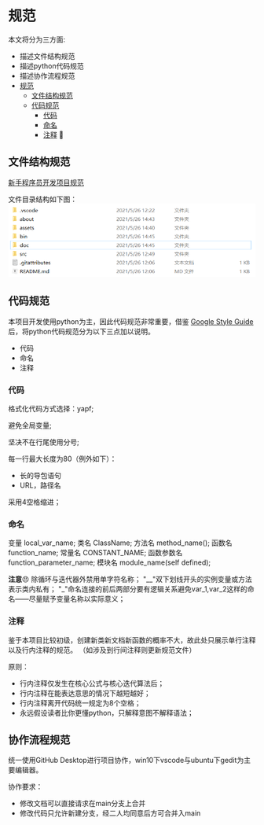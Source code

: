 # 规范

本文将分为三方面:

- 描述文件结构规范
- 描述python代码规范
- 描述协作流程规范
- [规范](#规范)
  - [文件结构规范](#文件结构规范)
  - [代码规范](#代码规范)
    - [代码](#代码)
    - [命名](#命名)
    - [注释](#注释)
:dog:

## 文件结构规范  

[新手程序员开发项目规范](https://zhuanlan.zhihu.com/p/161640510)

文件目录结构如下图：
![文档目录结构](/assets/img/dirctorystructure.png)  

## 代码规范

本项目开发使用python为主，因此代码规范非常重要，借鉴 [Google Style Guide](https://github.com/google/styleguide/) 后，将python代码规范分为以下三点加以说明。

- 代码
- 命名
- 注释

### 代码

格式化代码方式选择：yapf;

避免全局变量;

坚决不在行尾使用分号;

每一行最大长度为80（例外如下）：

- 长的导包语句
- URL，路径名

采用4空格缩进；

### 命名

变量 local_var_name;
类名 ClassName;
方法名 method_name();
函数名 function_name;
常量名 CONSTANT_NAME;
函数参数名 function_parameter_name;
模块名 module_name(self defined);

**注意**:angry:
除循环与迭代器外禁用单字符名称；
"__"双下划线开头的实例变量或方法表示类内私有；
"_"命名连接的前后两部分要有逻辑关系避免var_1,var_2这样的命名——尽量赋予变量名称以实际意义；

### 注释

鉴于本项目比较初级，创建新类新文档新函数的概率不大，故此处只展示单行注释以及行内注释的规范。
（如涉及到行间注释则更新规范文件）

原则：

- 行内注释仅发生在核心公式与核心迭代算法后；
- 行内注释在能表达意思的情况下越短越好；
- 行内注释离开代码统一规定为8个空格；
- 永远假设读者比你更懂python，只解释意图不解释语法；

## 协作流程规范

统一使用GitHub Desktop进行项目协作，win10下vscode与ubuntu下gedit为主要编辑器。

协作要求：

- 修改文档可以直接请求在main分支上合并
- 修改代码只允许新建分支，经二人均同意后方可合并入main
